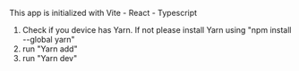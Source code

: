 This app is initialized with Vite - React - Typescript
1) Check if you device has Yarn. If not please install Yarn using "npm install --global yarn"
2) run "Yarn add"
3) run "Yarn dev"